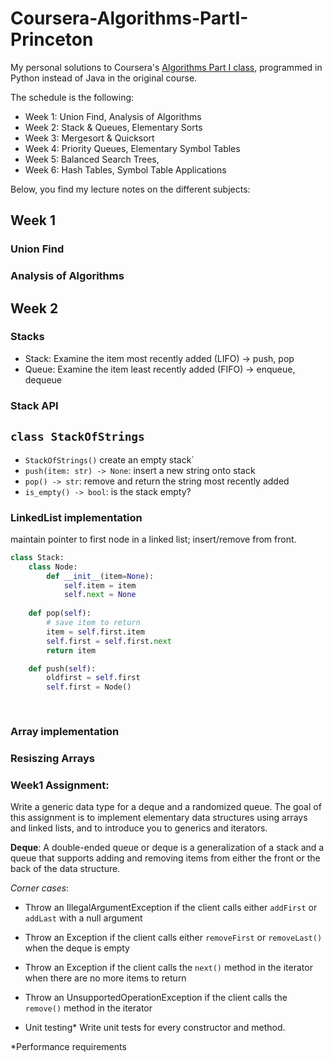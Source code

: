 # Coursera-Algorithms-PartI-Princeton

My personal solutions to Coursera's [Algorithms Part I class](https://www.coursera.org/learn/algorithms-part1), programmed in Python instead of Java in the original course.

The schedule is the following:

* Week 1: Union Find, Analysis of Algorithms
* Week 2: Stack & Queues, Elementary Sorts
* Week 3: Mergesort & Quicksort
* Week 4: Priority Queues, Elementary Symbol Tables
* Week 5: Balanced Search Trees,
* Week 6: Hash Tables, Symbol Table Applications


Below, you find my lecture notes on the different subjects:

## Week 1

### Union Find

### Analysis of Algorithms

## Week 2

### Stacks

* Stack: Examine the item most recently added (LIFO) -> push, pop
* Queue: Examine the item least recently added (FIFO) -> enqueue, dequeue

### Stack API

`class StackOfStrings`
----------------------
* `StackOfStrings()` create an empty stack`
* `push(item: str) -> None`: insert a new string onto stack
* `pop() -> str`: remove and return the string most recently added
* `is_empty() -> bool`: is the stack empty?

### LinkedList implementation
maintain pointer to first node in a linked list; insert/remove from front.

```python
class Stack:
    class Node:
        def __init__(item=None):
            self.item = item
            self.next = None
          
    def pop(self):
        # save item to return
        item = self.first.item
        self.first = self.first.next
        return item

    def push(self):
        oldfirst = self.first
        self.first = Node()
        
        
```


### Array implementation




### Resiszing Arrays

### Week1 Assignment: 
Write a generic data type for a deque and a randomized queue. The goal of this assignment is to implement elementary data structures using arrays and linked lists, and to introduce you to generics and iterators.

__Deque__: 
A double-ended queue or deque is a generalization of a stack and a queue that supports adding and removing items from either the front or the back of the data structure.

*Corner cases*:
* Throw an IllegalArgumentException if the client calls either `addFirst` or `addLast` with a null argument
* Throw an Exception if the client calls either `removeFirst` or `removeLast()` when the deque is empty
* Throw an Exception if the client calls the `next()` method in the iterator when there are no more items to return
* Throw an UnsupportedOperationException if the client calls the `remove()` method in the iterator

* Unit testing*
Write unit tests for every constructor and method.

*Performance requirements


